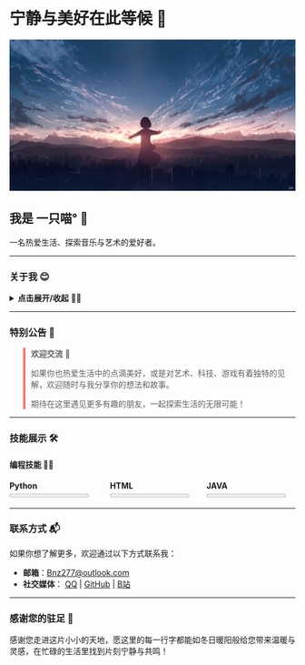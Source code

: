 # 宁静与美好在此等候 🍵

![Bnz277仓库图片](Background.jpg)

## 我是 一只喵° 🌳  
一名热爱生活、探索音乐与艺术的爱好者。

---

### 关于我 😊

<details>
  <summary><strong>点击展开/收起</strong> 🎨✨</summary>

#### 艺术创作 🖌️
- **吉他🎸**：虽然水平还在路上，但热爱让我不断前行。
- **唱歌🎤**：辛苦我的室友了。

#### 科技前沿 🤖
- **人工智能 (AI)**：探索机器学习、自然语言处理等领域。*(纯玩)*
- **编程语言**：
  - 精通：Python、Java、C语言 *(假的)*
  - 前端开发：HTML、CSS、JavaScript   *(会的不多)*
  - 正在学习：VUE *(大饼)*

#### 文艺生活 📚🌟
- 阅读：尤其钟情于散文。
- 写作：偶尔挥笔写下内心的诗意与哲思。

#### 游戏世界 🎮🚀
- **[Minecraft](https://www.minecraft.net)**：无限创造的沙盒乐园。
- **[League Of Legends](https://www.leagueoflegends.com/en-us/)**：个人的实力与团队的配合。
- **[QQ Speed](https://speedm.qq.com/main.shtml)**：极速与巅峰的竞技。

#### 生活态度 🌱
> “日子如溪水般流过，但每一滴都映照着阳光。”  
> 我喜欢在忙碌中寻找片刻的宁静，在喧嚣中捕捉一丝美好。生活或许平凡，但用心感受，它总能带来惊喜。

</details>

---

### 特别公告 📖

<blockquote style="border-left: 4px solid #ff6f61; padding-left: 10px;">
  <strong>欢迎交流</strong> 🌟  
  
  如果你也热爱生活中的点滴美好，或是对艺术、科技、游戏有着独特的见解，欢迎随时与我分享你的想法和故事。  
  
期待在这里遇见更多有趣的朋友，一起探索生活的无限可能！
</blockquote>

---

### 技能展示 🛠️

#### 编程技能 🧑‍💻
<div style="display: flex; gap: 10px;">
  <div>
    <strong>Python</strong>
    <progress value="0" max="100"></progress>
  </div>
  <div>
    <strong>HTML</strong>
    <progress value="0" max="100"></progress>
  </div>
  <div>
    <strong>JAVA</strong>
    <progress value="0" max="100"></progress>
  </div>
</div>

---

### 联系方式 📬

如果你想了解更多，欢迎通过以下方式联系我：

- **邮箱**：[Bnz277@outlook.com](mailto:Bnz277@outlook.com)
- **社交媒体**：
      [QQ](https://user.qzone.qq.com/2773434682) | 
      [GitHub](https://github.com/Bnz277) | 
      [B站](https://space.bilibili.com/473335461)

---

### 感谢您的驻足 🌟

感谢您走进这片小小的天地，愿这里的每一行字都能如冬日暖阳般给您带来温暖与灵感，在忙碌的生活里找到片刻宁静与共鸣！
